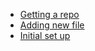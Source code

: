 -   [Getting a repo](./getting_repo.html)
-   [Adding new file](./adding_newfile.html)
-   [Initial set up](./config.html)

